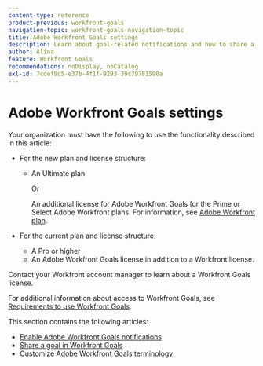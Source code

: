 ```yaml
---
content-type: reference
product-previous: workfront-goals
navigation-topic: workfront-goals-navigation-topic
title: Adobe Workfront Goals settings
description: Learn about goal-related notifications and how to share a goal in Adobe Workfront Goals in the following articles.
author: Alina
feature: Workfront Goals
recommendations: noDisplay, noCatalog
exl-id: 7cdef9d5-e37b-4f1f-9293-39c79781590a
---
```

# Adobe Workfront Goals settings

Your organization must have the following to use the functionality described in this article:

* For the new plan and license structure:

  * An Ultimate plan 
    
    Or
    
    An additional license for Adobe Workfront Goals for the Prime or Select Adobe Workfront plans. For information, see [Adobe Workfront plan](https://www.workfront.com/plans). 

* For the current plan and license structure: 

  * A Pro or higher 
  * An Adobe Workfront Goals license in addition to a Workfront license.

Contact your Workfront account manager to learn about a Workfront Goals license.

For additional information about access to Workfront Goals, see [Requirements to use Workfront Goals](/help/quicksilver/workfront-goals/goal-management/access-needed-for-wf-goals.md).

This section contains the following articles:

* [Enable Adobe Workfront Goals notifications](../../workfront-goals/workfront-goals-settings/wf-goals-notifications.md) 
* [Share a goal in Workfront Goals](../../workfront-goals/workfront-goals-settings/share-a-goal.md)
* [Customize Adobe Workfront Goals terminology](../workfront-goals-settings/customize-wf-goals-terminology.md)
